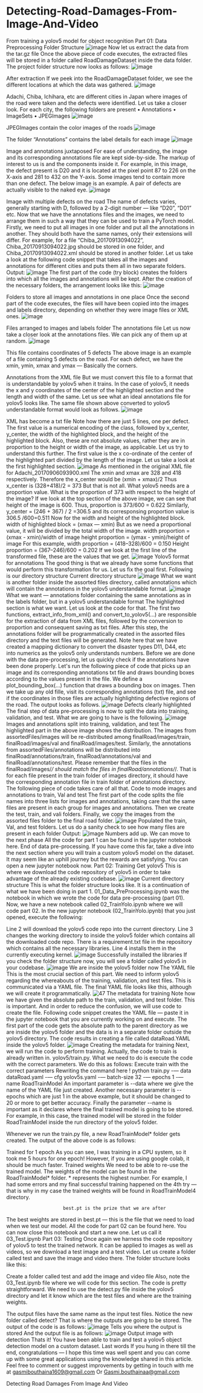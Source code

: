 # Detecting-Road-Damages-From-Image-And-Video
From training a yolov5 model for object recognition 
Part 01: Data Preprocessing
Folder Structure
![image](https://user-images.githubusercontent.com/97766408/185177855-ca78114a-9fc3-47d4-84ab-e69f49f4a140.png)
Now let us extract the data from the tar.gz file
Once the above piece of code executes, the extracted files will be stored in a folder called RoadDamageDataset inside the data folder. The project folder structure now looks as follows:
 ![image](https://user-images.githubusercontent.com/97766408/185178834-05c6c712-c8ae-4c93-a37e-9485e9d86740.png)

After extraction
If we peek into the RoadDamageDataset folder, we see the different locations at which the data was gathered.
 ![image](https://user-images.githubusercontent.com/97766408/185178886-e305eeb6-f566-454c-986f-b951203cceae.png)

Adachi, Chiba, Ichihara, etc are different cities in Japan where images of the road were taken and the defects were identified. Let us take a closer look.
For each city, the following folders are present
•	Annotations
•	ImageSets
•	JPEGImages
 ![image](https://user-images.githubusercontent.com/97766408/185179146-ebdf3719-6daf-4894-baf7-a235b7b1723b.png)

JPEGImages contain the color images of the roads
 ![image](https://user-images.githubusercontent.com/97766408/185179284-fa243421-13a5-4d82-851e-e0337fe3f341.png)

The folder “Annotations” contains the label details for each image
 ![image](https://user-images.githubusercontent.com/97766408/185179349-f2dc2b99-dd33-4de7-849f-621f60cd3791.png)

Image and annotations juxtaposed
For ease of understanding, the image and its corresponding annotations file are kept side-by-side. The markup of interest to us is <object> and the components inside it. For example, in this image, the defect present is D20 and it is located at the pixel point 87 to 226 on the X-axis and 281 to 432 on the Y-axis. Some images tend to contain more than one defect. The below image is an example. A pair of defects are actually visible to the naked eye.
 ![image](https://user-images.githubusercontent.com/97766408/185179447-8657b989-08c2-4006-8a57-43e9b50952fb.png)

Image with multiple defects on the road
The name of defects varies, generally starting with D, followed by a 2-digit number — like “D20”, “D01” etc.
Now that we have the annotations files and the images, we need to arrange them in such a way that they can be used to train a PyTorch model. Firstly, we need to put all images in one folder and put all the annotations in another. They should both have the same names, only their extensions will differ. For example, for a file “Chiba_20170913094022”, Chiba_20170913094022.jpg should be stored in one folder, and Chiba_20170913094022.xml should be stored in another folder. Let us take a look at the following code snippet that takes all the images and annotations for different cities and puts them all in two separate folders.
Output:
 ![image](https://user-images.githubusercontent.com/97766408/185179599-6cc64e0b-b6c7-4dbb-83f6-7047b1346c36.png)
The first part of the code (try block) creates the folders into which all the images and annotations will be kept. After the creation of the necessary folders, the arrangement looks like this:
 ![image](https://user-images.githubusercontent.com/97766408/185179820-3eb6f57e-61c4-43bd-acf3-da742aa59304.png)

Folders to store all images and annotations in one place
Once the second part of the code executes, the files will have been copied into the images and labels directory, depending on whether they were image files or XML ones.
 ![image](https://user-images.githubusercontent.com/97766408/185179905-56391b49-ee96-46a8-86b4-333cb6824448.png)

Files arranged to images and labels folder
The annotations file
Let us now take a closer look at the annotations files. We can pick any of them up at random.
 ![image](https://user-images.githubusercontent.com/97766408/185179989-9304f744-092e-4870-a35c-42e7fc34c75c.png)

This file contains coordinates of 5 defects
The above image is an example of a file containing 5 defects on the road. For each defect, we have the xmin, ymin, xmax and ymax — Basically the corners.
 
Annotations from the XML file
But we must convert this file to a format that is understandable by yolov5 when it trains. In the case of yolov5, it needs the x and y coordinates of the center of the highlighted section and the length and width of the same. Let us see what an ideal annotations file for yolov5 looks like. The same file shown above converted to yolov5 understandable format would look as follows.
 ![image](https://user-images.githubusercontent.com/97766408/185180084-67033c95-3940-4364-9f70-2987a4307261.png)

XML has become a txt file
Note how there are just 5 lines, one per defect. The first value is a numerical encoding of the class, followed by x_center, y_center, the width of the highlighted block, and the height of the highlighted block. Also, these are not absolute values, rather they are in proportion to the height or width of the image, as applicable. Let us try to understand this further.
The first value is the x co-ordinate of the center of the highlighted part divided by the length of the image. Let us take a look at the first highlighted section.
 ![image](https://user-images.githubusercontent.com/97766408/185180615-890730e9-4bb3-45b9-95c0-3fbb0e1ab5ab.png)
As mentioned in the original XML file for Adachi_20170906093900.xml
The xmin and xmax are 328 and 418 respectively. Therefore the x_center would be
(xmin + xmax)/2
Thus x_center is (328+418)/2 = 373
But that is not all. What yolov5 needs are a proportion value. What is the proportion of 373 with respect to the height of the image? If we look at the top section of the above image, we can see that height of the image is 600. Thus, proportion is 373/600 = 0.622
Similarly, y_center = (246 + 367) / 2 =306.5 and its corresponsing proportion value is 306.5 /600=0.511
Now for the width and height of the highlighted block.
width of highlighted block = (xmax — xmin)
But as we need a proportional value, it will be divided by the total width of the image.
width proportion = (xmax - xmin)/width of image
height proportion = (ymax - ymin)/height of image
For this example, width proportion = (418–328)/600 = 0.150
Height proportion = (367–246)/600 = 0.202
If we look at the first line of the transformed file, these are the values that we get.
 ![image](https://user-images.githubusercontent.com/97766408/185180742-254fdede-700e-40ec-a0f4-44a52c2acab7.png)
Yolov5 format for annotations
The good thing is that we already have some functions that would perform this transformation for us. Let us fix the goal first. Following is our directory structure
Current directory structure
![image](https://user-images.githubusercontent.com/97766408/185180813-045e64e5-a904-4151-98e2-84d09164e995.png)
What we want is another folder inside the assorted files directory, called annotations which will contain the annotations in the yolov5 understandable format.
 ![image](https://user-images.githubusercontent.com/97766408/185180996-181d3526-6c49-4718-aece-22c888e017ed.png)
What we want — annotations folder containing the same annotations as in the labels folder, but in a yolov5 understandable format
The highlighted section is what we want. Let us look at the code for that.
The first two functions, extract_info_from_xml() and convert_to_yolov5(…) are responsible for the extraction of data from XML files, followed by the conversion to proportion and consequent saving as txt files. After this step, the annotations folder will be programmatically created in the assorted files directory and the text files will be generated. Note here that we have created a mapping dictionary to convert the disaster types D11, D44, etc into numerics as the yolov5 only understands numbers.
Before we are done with the data pre-processing, let us quickly check if the annotations have been done properly. Let's run the following piece of code that picks up an image and its corresponding annotations txt file and draws bounding boxes according to the values present in the file.
We define a plot_bounding_box(…) function that draws a bounding box on images. Then we take up any old fille, visit its corresponding annotations (txt) file, and see if the coordinates in those files are actually highlighting defective regions of the road. The output looks as follows.
 ![image](https://user-images.githubusercontent.com/97766408/185181229-1129e8b8-3adc-4e0f-8775-2d22e6a45093.png)
            Defects clearly highlighted
The final step of data pre-processing is now to split the data into training, validation, and test. What we are going to have is the following.
 ![image](https://user-images.githubusercontent.com/97766408/185181339-4241b252-42d4-48ea-9b13-d17460125675.png)
Images and annotations split into training, validation, and test
The highlighted part in the above image shows the distribution. The images from assortedFiles/images will be re-distributed among finalRoad/images/train, finalRoad/images/val and finalRoad/images/test. Similarly, the annotations from assortedFiles/annotations will be distributed into finalRoad/annotations/train, finalRoad/annotations/val and finalRoad/annotations/test. Please remember that the files in the finalRoad/images/*/ should match the files in finalRoad/annotations/*/. That is for each file present in the train folder of images directory, it should have the corresponding annotation file in train folder of annotations directory. The following piece of code takes care of all that.
Code to mode images and annotations to train, Val and test
The first part of the code splits the file names into three lists for images and annotations, taking care that the same files are present in each group for images and annotations. Then we create the test, train, and vali folders. Finally, we copy the images from the assorted files folder to the final road folder.
 ![image](https://user-images.githubusercontent.com/97766408/185181449-3daf66f6-6926-4059-94e9-b0db48f85c94.png)
Populated the train, Val, and test folders.
Let us do a sanity check to see how many files are present in each folder
Output:
 ![image](https://user-images.githubusercontent.com/97766408/185181535-0c73c4c2-7ff6-411c-b022-2771dafa0dab.png)
Numbers add up. We can move to the next phase
All the code for part 1 can be found in the jupyter notebook here.
End of data pre-processing.
If you have come this far, take a dive into the next section where you will train a custom yolov5 model on the dataset. It may seem like an uphill journey but the rewards are satisfying.
You can open a new jupyter notebook now.
Part 02: Training
Get yolov5
This is where we download the code repository of yolov5 in order to take advantage of the already existing codebase.
 ![image](https://user-images.githubusercontent.com/97766408/185181632-c01188ff-5727-47a1-b805-22f8f1121b28.png)
Current directory structure
This is what the folder structure looks like. It is a continuation of what we have been doing in part 1. 01_Data_PreProcessing.ipynb was the notebook in which we wrote the code for data pre-processing (part 01). Now, we have a new notebook called 02_TrainYolo.ipynb where we will code part 02.
In the new jupyter notebook (02_TrainYolo.ipynb) that you just opened, execute the following:

Line 2 will download the yolov5 code repo into the current directory. Line 3 changes the working directory to inside the yolov5 folder which contains all the downloaded code repo. There is a requirement.txt file in the repository which contains all the necessary libraries. Line 4 installs them in the currently executing kernel.
 ![image](https://user-images.githubusercontent.com/97766408/185181933-f869ccfb-5594-4cef-8b6e-e68e4d62ae5c.png)
Successfully installed the libraries
If you check the folder structure now, you will see a folder called yolov5 in your codebase.
 ![image](https://user-images.githubusercontent.com/97766408/185181995-0b7a9a35-fb6c-49fb-8c96-2ee3254c1834.png)
We are inside the yolov5 folder now
The YAML file
This is the most crucial section of this part. We need to inform yolov5 regarding the whereabouts of the training, validation, and test files. This is communicated via a YAML file. The final YAML file looks like this, although we will create it programmatically.
 ![47](https://user-images.githubusercontent.com/97766408/185183091-a060e295-8894-4e84-b179-d79463c3164c.PNG)
The metadata for training
Note how we have given the absolute path to the train, validation, and test folder. This is important. And in order to reduce the confusion, we will use code to create the file. Following code snippet creates the YAML file — paste it in the jupyter notebook that you are currently working on and execute.
The first part of the code gets the absolute path to the parent directory as we are inside the yolov5 folder and the data is in a separate folder outside the yolov5 directory. The code results in creating a file called dataRoad.YAML inside the yolov5 folder.
 ![image](https://user-images.githubusercontent.com/97766408/185183209-67d9f1e3-bdbb-48c9-be4f-cc7be7193e6f.png)
Creating the metadata for training
Next, we will run the code to perform training. Actually, the code to train is already written in. yolov5/train.py. What we need to do is execute the code with the correct parameters. We do this as follows:
Execute train with the correct parameters
Rewriting the command here
! python train.py -— data dataRoad.yaml -— cfg yolov5s.yaml -— batch-size 32 -— epochs 1 -— name RoadTrainModel
An important parameter is --data where we give the name of the YAML file just created. Another necessary parameter is --epochs which are just 1 in the above example, but it should be changed to 20 or more to get better accuracy. Finally the parameter --name is important as it declares where the final trained model is going to be stored. For example, in this case, the trained model will be stored in the folder RoadTrainModel inside the run directory of the yolov5 folder.
 
Whenever we run the train.py file, a new RoadTrainModel* folder gets created.
The output of the above code is as follows:
 
Trained for 1 epoch
As you can see, I was training in a CPU system, so it took me 5 hours for one epoch! However, if you are using google colab, it should be much faster.
Trained weights
We need to be able to re-use the trained model. The weights of the model can be found in the RoadTrainModel* folder. * represents the highest number. For example, I had some errors and my final successful training happened on the 4th try — that is why in my case the trained weights will be found in RoadTrainModel4 directory.
 
                         best.pt is the prize that we are after
The best weights are stored in best.pt — this is the file that we need to load when we test our model.
All the code for part 02 can be found here.
You can now close this notebook and start a new one. Let us call it 03_Test.ipynb
Part 03: Testing
Once again we harness the code repository of yolov5 to test the trained network. It can be applied to images as well as videos, so we download a test image and a test video. Let us create a folder called test and save the image and video there. The folder structure looks like this:
 
Create a folder called test and add the image and video file
Also, note the 03_Test.ipynb file where we will code for this section. The code is pretty straightforward. We need to use the detect.py file inside the yolov5 directory and let it know which are the test files and where are the training weights. 

 
The output files have the same name as the input test files.
Notice the new folder called detect? That is where the outputs are going to be stored. The output of the code is as follows:
 ![image](https://user-images.githubusercontent.com/97766408/185183425-fff477e4-1c88-4425-9b98-0ea2d1196ca7.png)
Tells you where the output is stored
And the output file is as follows:
![image](https://user-images.githubusercontent.com/97766408/185183939-0f50fea0-4dd8-4c07-a777-857d3bbc9c4b.png)
                     Output image with detection
Thats it! You have been able to train and test a yolov5 object detection model on a custom dataset.
Last words
If you hung in there till the end, congratulations — I hope this time was well spent and you can come up with some great applications using the knowledge shared in this article. Feel free to comment or suggest improvements by getting in touch with me at gasmibouthaina1609@gmail.com Or 
                                  Gasmi.bouthainaa@gmail.com 

Detecting Road Damages From Image And Video

